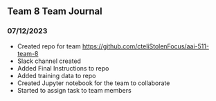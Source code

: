 ## Team 8 Team Journal

### 07/12/2023
- Created repo for team https://github.com/cteliStolenFocus/aai-511-team-8
- Slack channel created
- Added Final Instructions to repo
- Added training data to repo
- Created Jupyter notebook for the team to collaborate
- Started to assign task to team members
